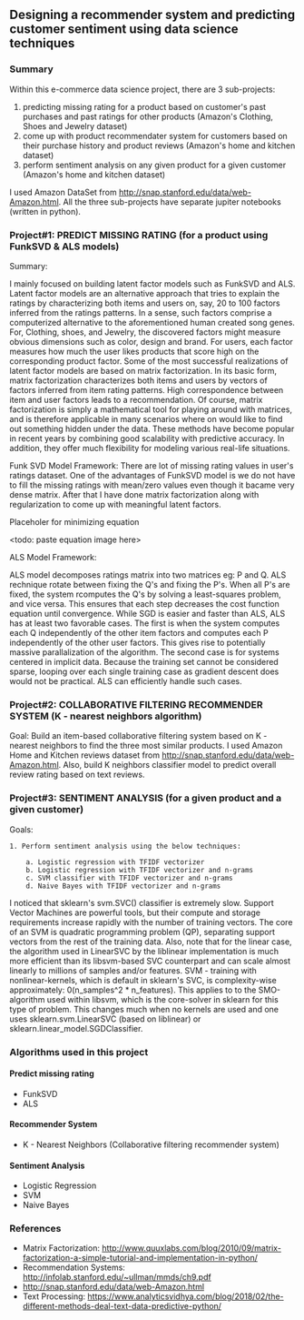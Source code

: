 
## Designing a recommender system and predicting customer sentiment using data science techniques

### Summary

Within this e-commerce data science project, there are 3 sub-projects:
1. predicting missing rating for a product based on customer's past purchases and past ratings for other products (Amazon's Clothing, Shoes and Jewelry dataset)
2. come up with product recommendater system for customers based on their purchase history and product reviews (Amazon's home and kitchen dataset)
3. perform sentiment analysis on any given product for a given customer (Amazon's home and kitchen dataset)

I used Amazon DataSet from http://snap.stanford.edu/data/web-Amazon.html. All the three sub-projects have separate jupiter notebooks (written in python).

### Project#1: PREDICT MISSING RATING (for a product using FunkSVD & ALS models)

Summary:

I mainly focused on building latent factor models such as FunkSVD and ALS. Latent factor models are an alternative approach that tries to explain the ratings by characterizing both items and users on, say, 20 to 100 factors inferred from the ratings patterns. In a sense, such factors comprise a computerized alternative to the aforementioned human created song genes. For, Clothing, shoes, and Jewelry, the discovered factors might measure obvious dimensions such as color, design and brand. For users, each factor measures how much the user likes products that score high on the corresponding product factor. Some of the most successful realizations of latent factor models are based on matrix factorization. In its basic form, matrix factorization characterizes both items and users by vectors of factors inferred from item rating patterns. High correspondence between item and user factors leads to a recommendation. Of course, matrix factorization is simply a mathematical tool for playing around with matrices, and is therefore applicable in many scenarios where on would like to find out something hidden under the data. These methods have become popular in recent years by combining good scalability with predictive accuracy. In addition, they offer much flexibility for modeling various real-life situations.

Funk SVD Model Framework:
There are lot of missing rating values in user's ratings dataset. One of the advantages of FunkSVD model is we do not have to fill the missing ratings with mean/zero values even though it bacame very dense matrix. After that I have done matrix factorization along with regularization to come up with meaningful latent factors. 

Placeholer for minimizing equation

<todo: paste equation image here>

ALS Model Framework:

ALS model decomposes ratings matrix into two matrices eg: P and Q. ALS rechnique rotate between fixing the Q's and fixing the P's. When all P's are fixed, the system rcomputes the Q's by solving a least-squares problem, and vice versa. This ensures that each step decreases the cost function equation until convergence. While SGD is easier and faster than ALS, ALS has at least two favorable cases. The first is when the system computes each Q independently of the other item factors and computes each P independently of the other user factors. This gives rise to potentially massive parallalization of the algorithm. The second case is for systems centered in implicit data. Because the training set cannot be considered sparse, looping over each single training case as gradient descent does would not be practical. ALS can efficiently handle such cases. 

### Project#2: COLLABORATIVE FILTERING RECOMMENDER SYSTEM (K - nearest neighbors algorithm)

Goal: Build an item-based collaborative filtering system based on K - nearest neighbors to find the three most similar products. I used Amazon Home and Kitchen reviews dataset from http://snap.stanford.edu/data/web-Amazon.html. Also, build K neighbors classifier model to predict overall review rating based on text reviews. 

### Project#3: SENTIMENT ANALYSIS (for a given product and a given customer)

Goals:

    1. Perform sentiment analysis using the below techniques:

        a. Logistic regression with TFIDF vectorizer
        b. Logistic regression with TFIDF vectorizer and n-grams
        c. SVM classifier with TFIDF vectorizer and n-grams
        d. Naive Bayes with TFIDF vectorizer and n-grams

I noticed that sklearn's svm.SVC() classifier is extremely slow. 
    Support Vector Machines are powerful tools, but their compute and storage requirements increase rapidly with the number of training vectors. The core of an SVM is quadratic programming problem (QP), separating support vectors from the rest of the training data. Also, note that for the linear case, the algorithm used in LinearSVC by the liblinear implementation is much more efficient than its libsvm-based SVC counterpart and can scale almost linearly to millions of samples and/or features. SVM - training with nonlinear-kernels, which is default in sklearn's SVC, is complexity-wise approximately: 0(n_samples^2 * n_features). This applies to to the SMO-algorithm used within libsvm, which is the core-solver in sklearn for this type of problem. This changes much when no kernels are used and one uses sklearn.svm.LinearSVC (based on liblinear) or sklearn.linear_model.SGDClassifier.


### Algorithms used in this project

#### Predict missing rating
* FunkSVD
* ALS

#### Recommender System
* K - Nearest Neighbors (Collaborative filtering recommender system)

#### Sentiment Analysis
* Logistic Regression
* SVM
* Naive Bayes

### References

* Matrix Factorization: http://www.quuxlabs.com/blog/2010/09/matrix-factorization-a-simple-tutorial-and-implementation-in-python/
* Recommendation Systems: http://infolab.stanford.edu/~ullman/mmds/ch9.pdf
* http://snap.stanford.edu/data/web-Amazon.html
* Text Processing: https://www.analyticsvidhya.com/blog/2018/02/the-different-methods-deal-text-data-predictive-python/